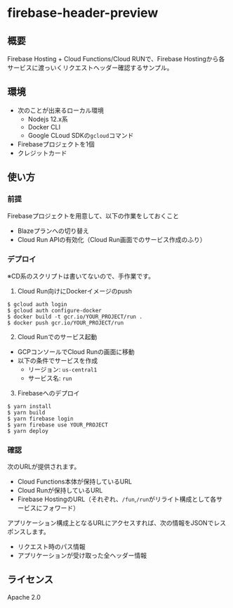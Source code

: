# firebase-header-preview

## 概要

Firebase Hosting + Cloud Functions/Cloud RUNで、Firebase Hostingから各サービスに渡っいくリクエストヘッダー確認するサンプル。

## 環境

- 次のことが出来るローカル環境
    - Nodejs 12.x系
    - Docker CLI
    - Google CLoud SDKの`gcloud`コマンド
- Firebaseプロジェクトを1個
- クレジットカード

## 使い方

### 前提

Firebaseプロジェクトを用意して、以下の作業をしておくこと

- Blazeプランへの切り替え
- Cloud Run APIの有効化（Cloud Run画面でのサービス作成のふり）

### デプロイ

※CD系のスクリプトは書いてないので、手作業です。

1. Cloud Run向けにDockerイメージのpush

```
$ gcloud auth login
$ gcloud auth configure-docker
$ docker build -t gcr.io/YOUR_PROJECT/run .
$ docker push gcr.io/YOUR_PROJECT/run
```

2. Cloud Runでのサービス起動

- GCPコンソールでCloud Runの画面に移動
- 以下の条件でサービスを作成
    - リージョン: `us-central1`
    - サービス名: `run`

3. Firebaseへのデプロイ

```
$ yarn install
$ yarn build
$ yarn firebase login
$ yarn firebase use YOUR_PROJECT
$ yarn deploy
```

### 確認

次のURLが提供されます。

- Cloud Functions本体が保持しているURL
- Cloud Runが保持しているURL
- Firebase HostingのURL（それぞれ、`/fun`,`/run`がリライト構成として各サービスにフォワード）

アプリケーション構成上となるURLにアクセスすれば、次の情報をJSONでレスポンスします。

- リクエスト時のパス情報
- アプリケーションが受け取った全ヘッダー情報

## ライセンス

Apache 2.0
